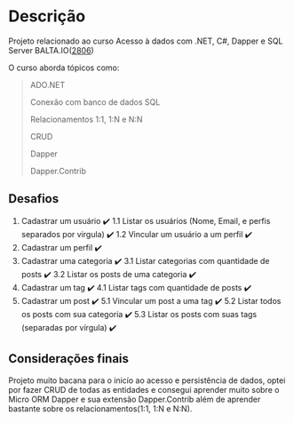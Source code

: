 # Descrição

Projeto relacionado ao curso Acesso à dados com .NET, C#, Dapper e SQL Server BALTA.IO([2806](https://github.com/balta-io/2806)) 

O curso aborda tópicos como:
> ADO<span>.NET 
> 
> Conexão com banco de dados SQL
> 
> Relacionamentos 1:1, 1:N e N:N
>
> CRUD
> 
> Dapper
> 
> Dapper.Contrib

## Desafios

1. Cadastrar um usuário :heavy_check_mark:
1.1 Listar os usuários (Nome, Email, e perfis separados por virgula) :heavy_check_mark:
1.2 Vincular um usuário a um perfil :heavy_check_mark:
1. Cadastrar um perfil :heavy_check_mark:
2. Cadastrar uma categoria :heavy_check_mark:
3.1 Listar categorias com quantidade de posts :heavy_check_mark:
3.2 Listar os posts de uma categoria :heavy_check_mark:
1. Cadastrar um tag :heavy_check_mark:
4.1 Listar tags com quantidade de posts :heavy_check_mark:
1. Cadastrar um post :heavy_check_mark:
5.1 Vincular um post a uma tag :heavy_check_mark:
5.2 Listar todos os posts com sua categoria :heavy_check_mark:
5.3 Listar os posts com suas tags (separadas por vírgula) :heavy_check_mark:

## Considerações finais

Projeto muito bacana para o inicío ao acesso e persistência de dados, optei por fazer CRUD de todas as entidades e consegui aprender muito sobre o Micro ORM Dapper e sua extensão Dapper.Contrib além de aprender bastante sobre os relacionamentos(1:1, 1:N e N:N).
